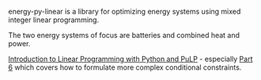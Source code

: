 energy-py-linear is a library for optimizing energy systems using mixed integer linear programming.

The two energy systems of focus are batteries and combined heat and power.

[Introduction to Linear Programming with Python and PuLP](http://benalexkeen.com/linear-programming-with-python-and-pulp/) - especially [Part 6](http://benalexkeen.com/linear-programming-with-python-and-pulp-part-6/) which covers how to formulate more complex conditional constraints.
